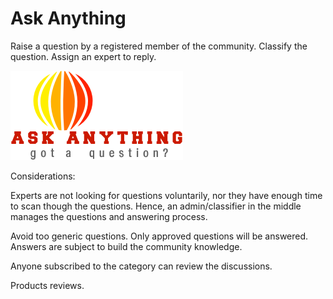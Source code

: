 # Ask Anything

Raise a question by a registered member of the community.
Classify the question.
Assign an expert to reply.

![Logo](logo.png)

Considerations:

Experts are not looking for questions voluntarily, nor they have enough time to scan though the questions.
Hence, an admin/classifier in the middle manages the questions and answering process.

Avoid too generic questions.
Only approved questions will be answered.
Answers are subject to build the community knowledge.

Anyone subscribed to the category can review the discussions.

Products reviews.
